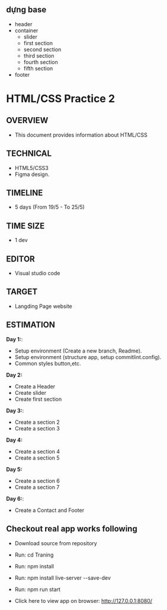 ## dựng base
- header
- container
    - slider
    - first section
    - second section
    - third section
    - fourth section
    - fifth section
- footer 

# HTML/CSS Practice 2
## OVERVIEW
- This document provides information about HTML/CSS 
## TECHNICAL		
- HTML5/CSS3
- Figma design.
## TIMELINE
- 5 days (From 19/5 - To 25/5)
## TIME SIZE
- 1 dev
## EDITOR
- Visual studio code
## TARGET
- Langding Page website 

## ESTIMATION
**Day 1:**:
- Setup environment (Create a new branch, Readme).
- Setup environment (structure app, setup commitlint.config).
- Common styles button,etc.

**Day 2:**
- Create a Header
- Create slider
- Create first section

**Day 3:**:
- Create a section 2
- Create a section 3

**Day 4:**
- Create a section 4
- Create a section 5

**Day 5:**
- Create a section 6
- Create a section 7

**Day 6:**:
- Create a Contact and Footer


## Checkout real app works following
- Download source from repository

- Run: cd Traning
- Run: npm install
- Run: npm install live-server --save-dev
- Run: npm run start

- Click here to view app on browser: http://127.0.0.1:8080/